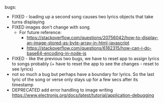 bugs:

- FIXED - loading up a second song causes two lyrics objects that take turns displaying
- FIXED images don't change with song
  - For future reference:
    - https://stackoverflow.com/questions/20756042/how-to-display-an-image-stored-as-byte-array-in-html-javascript
    - https://stackoverflow.com/questions/6182315/how-can-i-do-base64-encoding-in-node-js
- FIXED - like the previous two bugs, we have to reset app to assign lyrics to songs probably (+ have to reset the app to see the changes - reset to see lyrics)
- not so much a bug but perhaps have a boundary for lyrics. So the last lyric of the song or verse only stays up for a few secs after its timestamp
- DEPRECATED add error handling to image writing
  https://www.electronjs.org/docs/latest/tutorial/application-debugging
